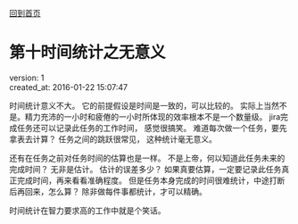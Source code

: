 [回到首页](/)

# 第十时间统计之无意义

version:  1  
created_at: 2016-01-22 15:07:47   


时间统计意义不大。 
它的前提假设是时间是一致的，可以比较的。
实际上当然不是。精力充沛的一小时和疲倦的一小时所体现的效率根本不是一个数量级。
jira完成任务还可以记录此任务的工作时间， 感觉很搞笑。 难道每次做一个任务，要先拿表去计算？
任务之间的跳跃很常见， 这种统计毫无意义。

还有在任务之前对任务时间的估算也是一样。 不是上帝，何以知道此任务未来的完成时间？ 
无非是估计。 估计的误差多少？ 如果真要估算，一定要记录此任务真正完成时间，再来看看准确程度。
但是任务本身完成的时间很难统计，中途打断后再回来，怎么算？ 除非做每件事都统计，才可以精确。

时间统计在智力要求高的工作中就是个笑话。 

